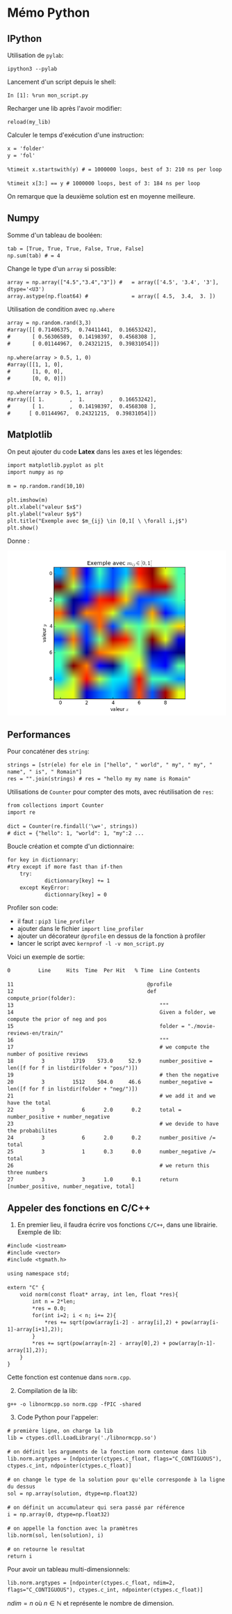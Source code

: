 # Mémo Python

## IPython
Utilisation de ```pylab```:
```
ipython3 --pylab
```

Lancement d'un script depuis le shell:
```
In [1]: %run mon_script.py
```

Recharger une lib après l'avoir modifier:
```
reload(my_lib)
```

Calculer le temps d'exécution d'une instruction:
```
x = 'folder'
y = 'fol'

%timeit x.startswith(y) # = 1000000 loops, best of 3: 210 ns per loop

%timeit x[3:] == y # 1000000 loops, best of 3: 184 ns per loop
```
On remarque que la deuxième solution est en moyenne meilleure.

## Numpy
Somme d'un tableau de booléen:
```
tab = [True, True, True, False, True, False]
np.sum(tab) # = 4
```

Change le type d'un ```array``` si possible:
```
array = np.array(["4.5","3.4","3"]) # 	= array(['4.5', '3.4', '3'], dtype='<U3')
array.astype(np.float64) # 				= array([ 4.5,  3.4,  3. ])
```

Utilisation de condition avec ```np.where```
```
array = np.random.rand(3,3)
#array([[ 0.71406375,  0.74411441,  0.16653242],
#     	[ 0.56306589,  0.14198397,  0.4568308 ],
#      	[ 0.01144967,  0.24321215,  0.39831054]])

np.where(array > 0.5, 1, 0)
#array([[1, 1, 0],
#      	[1, 0, 0],
#       [0, 0, 0]])

np.where(array > 0.5, 1, array)
#array([[ 1.        ,  1.        ,  0.16653242],
#       [ 1.        ,  0.14198397,  0.4568308 ],
#      [ 0.01144967,  0.24321215,  0.39831054]])
```


## Matplotlib
On peut ajouter du code **Latex** dans les axes et les légendes:
```
import matplotlib.pyplot as plt
import numpy as np

m = np.random.rand(10,10)

plt.imshow(m)
plt.xlabel("valeur $x$")
plt.ylabel("valeur $y$")
plt.title("Exemple avec $m_{ij} \in [0,1[ \ \forall i,j$")
plt.show()
```

Donne :

![exemple 1.1](figures/exemple1.1.png)


## Performances
Pour concaténer des ```string```:
```
strings = [str(ele) for ele in ["hello", " world", " my", " my", " name", " is", " Romain"]
res = "".join(strings) # res = "hello my my name is Romain"
```

Utilisations de ```Counter``` pour compter des mots, avec réutilisation de ``res``:
```
from collections import Counter
import re

dict = Counter(re.findall('\w+', strings))
# dict = {"hello": 1, "world": 1, "my":2 ...
```

Boucle création  et compte d'un dictionnaire:
```
for key in dictionnary:
#try except if more fast than if-then
	try:
            dictionnary[key] += 1
	except KeyError:
            dictionnary[key] = 0
```

Profiler son code:
- il faut : ```pip3 line_profiler```
- ajouter dans le fichier ```import line_profiler```
- ajouter un décorateur ```@profile``` en dessus de la fonction à profiler
- lancer le script avec ```kernprof -l -v mon_script.py```

Voici un exemple de sortie:

    0         Line     Hits  Time  Per Hit   % Time  Line Contents

    11                                           @profile
    12                                           def compute_prior(folder):
    13                                               """
    14                                               Given a folder, we compute the prior of neg and pos
    15                                               folder = "./movie-reviews-en/train/"
    16                                               """
    17                                               # we compute the number of positive reviews
    18         3         1719    573.0     52.9      number_positive = len([f for f in listdir(folder + "pos/")])
    19                                               # then the negative
    20         3         1512    504.0     46.6      number_negative = len([f for f in listdir(folder + "neg/")])
    21                                               # we add it and we have the total
    22         3            6      2.0      0.2      total = number_positive + number_negative
    23                                               # we devide to have the probabilites
    24         3            6      2.0      0.2      number_positive /= total
    25         3            1      0.3      0.0      number_negative /= total
    26                                               # we return this three numbers
    27         3            3      1.0      0.1      return [number_positive, number_negative, total]

## Appeler des fonctions en C/C++

1) En premier lieu, il faudra écrire vos fonctions `C/C++`, dans une librairie. Exemple de lib:

```
#include <iostream>
#include <vector>
#include <tgmath.h>

using namespace std;

extern "C" {
	void norm(const float* array, int len, float *res){
		int n = 2*len;
		*res = 0.0;
		for(int i=2; i < n; i+= 2){
			*res += sqrt(pow(array[i-2] - array[i],2) + pow(array[i-1]-array[i+1],2));	
		}
		*res += sqrt(pow(array[n-2] - array[0],2) + pow(array[n-1]-array[1],2));	
	}
}
```

Cette fonction est contenue dans `norm.cpp`.

2) Compilation de la lib:
```
g++ -o libnormcpp.so norm.cpp -fPIC -shared
```

3) Code Python pour l'appeler:
```
# première ligne, on charge la lib
lib = ctypes.cdll.LoadLibrary('./libnormcpp.so')

# on définit les arguments de la fonction norm contenue dans lib
lib.norm.argtypes = [ndpointer(ctypes.c_float, flags="C_CONTIGUOUS"), ctypes.c_int, ndpointer(ctypes.c_float)]

# on change le type de la solution pour qu'elle corresponde à la ligne du dessus
sol = np.array(solution, dtype=np.float32)

# on définit un accumulateur qui sera passé par référence
i = np.array(0, dtype=np.float32)

# on appelle la fonction avec la pramètres
lib.norm(sol, len(solution), i)

# on retourne le resultat
return i
```

Pour avoir un tableau multi-dimensionnels:
```
lib.norm.argtypes = [ndpointer(ctypes.c_float, ndim=2, flags="C_CONTIGUOUS"), ctypes.c_int, ndpointer(ctypes.c_float)]
```
$ndim = n$ où $n \in \mathbb{N}$ et représente le nombre de dimension.